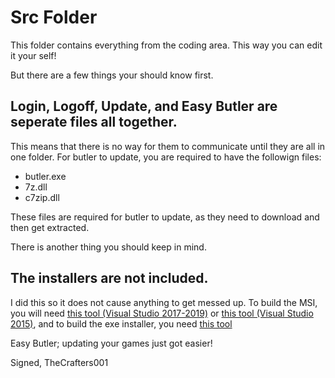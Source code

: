 # Src Folder
This folder contains everything from the coding area. This way you can edit it your self!

But there are a few things your should know first.

## Login, Logoff, Update, and Easy Butler are seperate files all together.
This means that there is no way for them to communicate until they are all in one folder. For butler to update, you are required to have the followign files:

 * butler.exe
 * 7z.dll
 * c7zip.dll
 
These files are required for butler to update, as they need to download and then get extracted.

There is another thing you should keep in mind.

## The installers are not included.
I did this so it does not cause anything to get messed up. To build the MSI, you will need [this tool (Visual Studio 2017-2019)](https://marketplace.visualstudio.com/items?itemName=VisualStudioClient.MicrosoftVisualStudio2017InstallerProjects) or [this tool (Visual Studio 2015)](https://marketplace.visualstudio.com/items?itemName=visualstudioclient.MicrosoftVisualStudio2015InstallerProjects), and to build the exe installer, you need [this tool](http://www.jrsoftware.org/isinfo.php)

Easy Butler; updating your games just got easier!

Signed,
	TheCrafters001